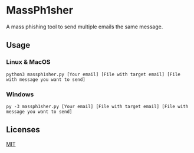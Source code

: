 # MassPh1sher
A mass phishing tool to send multiple emails the same message. 

## Usage
### Linux & MacOS
`python3 massph1sher.py [Your email] [File with target email] [File with message you want to send]`
### Windows
`py -3 massph1sher.py [Your email] [File with target email] [File with message you want to send]`

## Licenses
[MIT](https://choosealicense.com/licenses/mit/)
